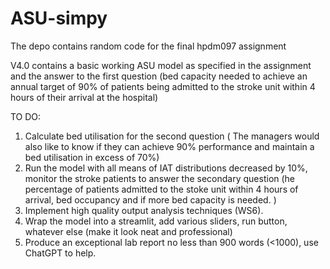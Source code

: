 # ASU-simpy
The depo contains random code for the final hpdm097 assignment
      
V4.0 contains a basic working ASU model as specified in the assignment and the answer to the first question (bed capacity needed to achieve an annual target of 90% of patients being admitted to the stroke unit within 4 hours of their arrival at the hospital)

TO DO:
1) Calculate bed utilisation for the second question ( The managers would also like to know if they can achieve 90% performance and maintain a bed utilisation in excess of 70%)
2) Run the model with all means of IAT distributions decreased by 10%, monitor the stroke patients to answer the secondary question (he percentage of patients admitted to the stoke unit within 4 hours of arrival, bed occupancy and if more bed capacity is needed. )
3) Implement high quality output analysis techniques (WS6).
4) Wrap the model into a streamlit, add various sliders, run button, whatever else (make it look neat and professional)
5) Produce an exceptional lab report no less than 900 words (<1000), use ChatGPT to help.
